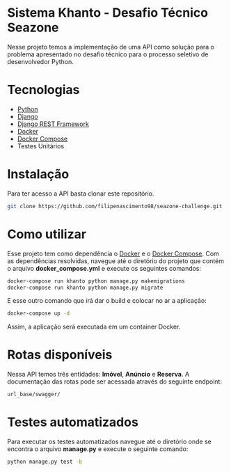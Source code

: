 # Sistema Khanto - Desafio Técnico Seazone

Nesse projeto temos a implementação de uma API como solução para o problema apresentado no desafio técnico para o processo seletivo de desenvolvedor Python.

# Tecnologias 
- [Python](https://www.python.org/)
- [Django](https://www.djangoproject.com/)
- [Django REST Framework](https://www.django-rest-framework.org/)
- [Docker](https://www.docker.com/)
- [Docker Compose](https://docs.docker.com/compose/)
- Testes Unitários

# Instalação
Para ter acesso a API basta clonar este repositório.
```bash
git clone https://github.com/filipenascimento98/seazone-challenge.git
```

# Como utilizar
Esse projeto tem como dependência o [Docker](https://www.docker.com/) e o [Docker Compose](https://docs.docker.com/compose/). Com as dependências resolvidas, navegue até o diretório do projeto que contém o arquivo __docker_compose.yml__ e execute os seguintes comandos: 

```bash
docker-compose run khanto python manage.py makemigrations
docker-compose run khanto python manage.py migrate
```
E esse outro comando que irá dar o build e colocar no ar a aplicação:
```bash
docker-compose up -d
```

Assim, a aplicação será executada em um container Docker.

# Rotas disponíveis
Nessa API temos três entidades: __Imóvel__, __Anúncio__ e __Reserva__. A documentação das rotas pode ser acessada através do seguinte endpoint:

```bash
url_base/swagger/
```

# Testes automatizados

Para executar os testes automatizados navegue até o diretório onde se encontra o arquivo __manage.py__ e execute o seguinte comando:

```bash
python manage.py test -b
```
